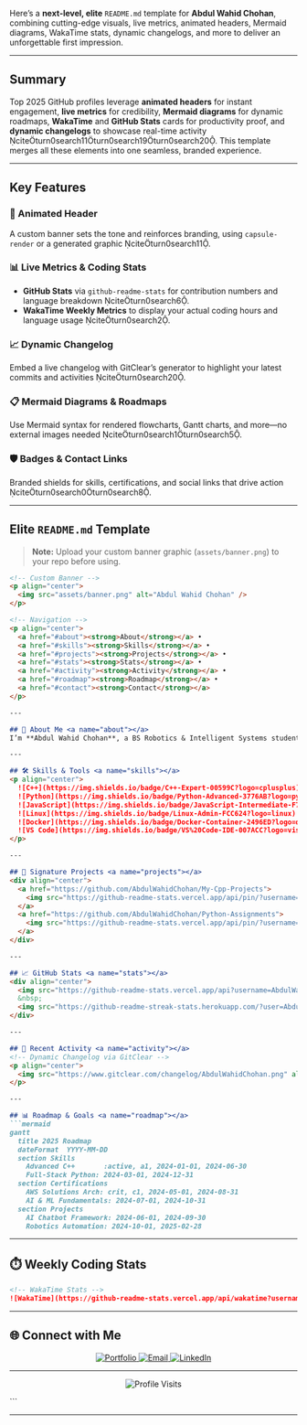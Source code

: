 Here’s a **next-level, elite** `README.md` template for **Abdul Wahid Chohan**, combining cutting-edge visuals, live metrics, animated headers, Mermaid diagrams, WakaTime stats, dynamic changelogs, and more to deliver an unforgettable first impression.

---

## Summary  
Top 2025 GitHub profiles leverage **animated headers** for instant engagement, **live metrics** for credibility, **Mermaid diagrams** for dynamic roadmaps, **WakaTime** and **GitHub Stats** cards for productivity proof, and **dynamic changelogs** to showcase real-time activity citeturn0search11turn0search19turn0search20. This template merges all these elements into one seamless, branded experience.

---

## Key Features

### 💫 Animated Header  
A custom banner sets the tone and reinforces branding, using `capsule-render` or a generated graphic citeturn0search11.

### 📊 Live Metrics & Coding Stats  
- **GitHub Stats** via `github-readme-stats` for contribution numbers and language breakdown citeturn0search6.  
- **WakaTime Weekly Metrics** to display your actual coding hours and language usage citeturn0search2.

### 📈 Dynamic Changelog  
Embed a live changelog with GitClear’s generator to highlight your latest commits and activities citeturn0search20.

### 📋 Mermaid Diagrams & Roadmaps  
Use Mermaid syntax for rendered flowcharts, Gantt charts, and more—no external images needed citeturn0search1turn0search5.

### 🛡️ Badges & Contact Links  
Branded shields for skills, certifications, and social links that drive action citeturn0search0turn0search8.

---

## Elite `README.md` Template

> **Note:** Upload your custom banner graphic (`assets/banner.png`) to your repo before using.

```markdown
<!-- Custom Banner -->
<p align="center">
  <img src="assets/banner.png" alt="Abdul Wahid Chohan" />
</p>

<!-- Navigation -->
<p align="center">
  <a href="#about"><strong>About</strong></a> •
  <a href="#skills"><strong>Skills</strong></a> •
  <a href="#projects"><strong>Projects</strong></a> •
  <a href="#stats"><strong>Stats</strong></a> •
  <a href="#activity"><strong>Activity</strong></a> •
  <a href="#roadmap"><strong>Roadmap</strong></a> •
  <a href="#contact"><strong>Contact</strong></a>
</p>

---

## 🚀 About Me <a name="about"></a>
I’m **Abdul Wahid Chohan**, a BS Robotics & Intelligent Systems student blending **code**, **design**, and **AI** to build future-forward solutions.

---

## 🛠 Skills & Tools <a name="skills"></a>
<p align="center">
  ![C++](https://img.shields.io/badge/C++-Expert-00599C?logo=cplusplus)  
  ![Python](https://img.shields.io/badge/Python-Advanced-3776AB?logo=python)  
  ![JavaScript](https://img.shields.io/badge/JavaScript-Intermediate-F7DF1E?logo=javascript)  
  ![Linux](https://img.shields.io/badge/Linux-Admin-FCC624?logo=linux)  
  ![Docker](https://img.shields.io/badge/Docker-Container-2496ED?logo=docker)  
  ![VS Code](https://img.shields.io/badge/VS%20Code-IDE-007ACC?logo=visualstudiocode)
</p>

---

## 📂 Signature Projects <a name="projects"></a>
<div align="center">
  <a href="https://github.com/AbdulWahidChohan/My-Cpp-Projects">
    <img src="https://github-readme-stats.vercel.app/api/pin/?username=AbdulWahidChohan&repo=My-Cpp-Projects&theme=dark&show_owner=true&show_description=true" alt="C++ Projects" />
  </a>
  <a href="https://github.com/AbdulWahidChohan/Python-Assignments">
    <img src="https://github-readme-stats.vercel.app/api/pin/?username=AbdulWahidChohan&repo=Python-Assignments&theme=dark&show_owner=true&show_description=true" alt="Python Assignments" />
  </a>
</div>

---

## 📈 GitHub Stats <a name="stats"></a>
<div align="center">
  <img src="https://github-readme-stats.vercel.app/api?username=AbdulWahidChohan&show_icons=true&theme=dark" alt="GitHub Stats" />
  &nbsp;
  <img src="https://github-readme-streak-stats.herokuapp.com/?user=AbdulWahidChohan&theme=dark" alt="GitHub Streak" />
</div>

---

## 📝 Recent Activity <a name="activity"></a>
<!-- Dynamic Changelog via GitClear -->
<p align="center">
  <img src="https://www.gitclear.com/changelog/AbdulWahidChohan.png" alt="Recent Activity" />
</p>

---

## 📊 Roadmap & Goals <a name="roadmap"></a>
```mermaid
gantt
  title 2025 Roadmap
  dateFormat  YYYY-MM-DD
  section Skills
    Advanced C++       :active, a1, 2024-01-01, 2024-06-30
    Full-Stack Python: 2024-03-01, 2024-12-31
  section Certifications
    AWS Solutions Arch: crit, c1, 2024-05-01, 2024-08-31
    AI & ML Fundamentals: 2024-07-01, 2024-10-31
  section Projects
    AI Chatbot Framework: 2024-06-01, 2024-09-30
    Robotics Automation: 2024-10-01, 2025-02-28
```

---

## ⏱️ Weekly Coding Stats
```markdown
<!-- WakaTime Stats -->
![WakaTime](https://github-readme-stats.vercel.app/api/wakatime?username=YOUR_WAKATIME_USERNAME)
```

---

## 🌐 Connect with Me <a name="contact"></a>
<p align="center">
  <a href="https://portfolio-website-personal-abdul-wahid-chohan.vercel.app/">
    <img src="https://img.shields.io/badge/Portfolio-Live_Site-blue?style=for-the-badge&logo=vercel" alt="Portfolio" />
  </a>
  <a href="mailto:aw4532350@gmail.com">
    <img src="https://img.shields.io/badge/Email-aw4532350@gmail.com-D14836?style=for-the-badge&logo=gmail" alt="Email" />
  </a>
  <a href="https://www.linkedin.com/in/abdul-wahid-chohan/">
    <img src="https://img.shields.io/badge/LinkedIn-Connect-0A66C2?style=for-the-badge&logo=linkedin" alt="LinkedIn" />
  </a>
</p>

---

<p align="center">
  <img src="https://komarev.com/ghpvc/?username=AbdulWahidChohan&style=flat-square&color=brightgreen" alt="Profile Visits" />
</p>
```

---
